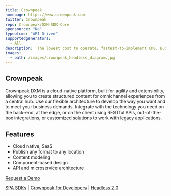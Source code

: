 ```yaml
---
title: Crownpeak
homepage: https://www.crownpeak.com
twitter: Crownpeak
repo: Crownpeak/DXM-SDK-Core
opensource: "No"
typeofcms: "API Driven"
supportedgenerators:
  - All
description:  The lowest cost to operate, fastest-to-implement CMS. Build scalable, secure, world-class websites and digital experiences in record time.
images:
  - path: /images/crownpeak_headless_diagram.jpg
---
```


## Crownpeak
Crownpeak DXM is a cloud-native platform, built for agility and extensibility, allowing you to create structured content for omnichannel experiences from a central hub. Use our flexible architecture to develop the way you want and to meet your business demands. Integrate with the technology you need on the back-end, at the edge, or on the client using RESTful APIs, out-of-the-box integrations, or customized solutions to work with legacy applications.

## Features
  - Cloud native, SaaS
  - Publish any format to any location
  - Content modeling
  - Component-based design
  - API and microservice architecture 

[Request a Demo](https://www.crownpeak.com/about/demo-request)

[SPA SDKs](https://github.com/Crownpeak/DXM-SDK-Examples) | [Crownpeak for Developers](https://www.crownpeak.com/why/why-for-developers) | [Headless 2.0](https://www.crownpeak.com/products/digital-experience-platform/web-content-management/headless-2)

